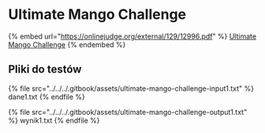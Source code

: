 # Ultimate Mango Challenge

{% embed url="https://onlinejudge.org/external/129/12996.pdf" %}
[Ultimate Mango Challenge](https://onlinejudge.org/index.php?option=com_onlinejudge&Itemid=8&page=show_problem&category=0&problem=4879&mosmsg=Submission+received+with+ID+28679553)
{% endembed %}

## Pliki do testów

{% file src="../../../.gitbook/assets/ultimate-mango-challenge-input1.txt" %}
dane1.txt
{% endfile %}

{% file src="../../../.gitbook/assets/ultimate-mango-challenge-output1.txt" %}
wynik1.txt
{% endfile %}
